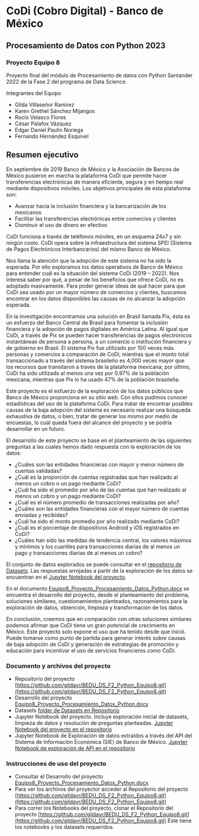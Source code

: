 # CoDi (Cobro Digital) - Banco de México
## Procesamiento de Datos con Python 2023

### Proyecto Equipo 8
Proyecto final del módulo de Procesamiento de datos con Python Santander 2022 de la Fase 2 del programa de Data Science.



Integrantes del Equipo
- Gilda Villaseñor Ramírez
- Karen Grethel Sánchez Mijangos
- Rocío Velasco Flores
- César Palafox Vázquez
- Edgar Daniel Paulin Noriega
- Fernando Hernández Esquivel

## Resumen ejecutivo

En septiembre de 2019 Banco de México y la Asociación de Bancos de México pusieron en marcha la plataforma CoDi que permite hacer transferencias electrónicas de manera eficiente, segura y en tiempo real mediante dispositivos móviles. Los objetivos principales de esta plataforma son:

- Avanzar hacia la inclusión financiera y la bancarización de los mexicanos
- Facilitar las transferencias electrónicas entre comercios y clientes 
- Disminuir el uso de dinero en efectivo

CoDi funciona a través de teléfonos móviles, en un esquema 24x7 y sin ningún costo. CoDi opera sobre la infraestructura del sistema SPEI (Sistema de Pagos Electrónicos Interbancarios) del mismo Banco de México.

Nos llama la atención que la adopción de este sistema no ha sido la esperada. Por ello exploramos los datos operativos de Banco de México para entender cuál es la situación del sistema CoDi (2019 – 2022). Nos interesa saber por qué, a pesar de los beneficios que ofrece CoDi, no es adoptado masivamente. Para poder generar ideas de qué hacer para que CoDi sea usado por un mayor número de comercios y clientes,  buscamos encontrar en los datos disponibles las causas de no alcanzar la adopción esperada.

En la investigación encontramos una solución en Brasil llamada Pix, ésta es un esfuerzo del Banco Central de Brasil para fomentar la inclusión financiera y la adopción de pagos digitales en América Latina. Al igual que CoDi, a través de Pix se pueden hacer transferencias de pagos electrónicos instantáneas de persona a persona, a un comercio o institución financiera y de gobierno en Brasil. El sistema Pix fue utilizado por 100 veces más personas y comercios a comparación de CoDi; mientras que el monto total transaccionado a través del sistema brasileño es 4,000 veces mayor que los recursos que transitaron a través de la plataforma mexicana; por último, CoDi ha sido utilizado al menos una vez por 0.97% de la población mexicana, mientras que Pix lo ha usado 47% de la población brasileña.
 
Este proyecto es el esfuerzo de la exploración de los datos públicos que Banco de México proporciona en su sitio web. Con ellos pudimos conocer estadísticas del uso de la plataforma CoDi. Para tratar de encontrar posibles causas de la baja adopción del sistema es necesario realizar una búsqueda exhaustiva de datos, o bien, tratar de generar los mismo por medio de encuestas, lo cual queda fuera del alcance del proyecto y se podría desarrollar en un futuro.

El desarrollo de este proyecto se base en el planteamiento de las siguientes preguntas a las cuales hemos dado respuesta con la exploración de los datos:
- ¿Cuáles son las entidades financieras con mayor y menor número de cuentas validadas?
- ¿Cuál es la proporción de cuentas registradas que han realizado al menos un cobro o un pago mediante CoDi?
- ¿Cuál ha sido el promedio por año de las cuentas que han realizado al menos un cobro  y un pago mediante CoDi?
- ¿Cuál es el número promedio de transacciones realizadas por año?
- ¿Cuáles son las entidades financieras con el mayor número de cuentas enviadas y recibidas?  
- ¿Cuál ha sido el monto promedio por año realizado mediante CoDi? 
- ¿Cuál es el porcentaje de dispositivos Android y iOS registrados en CoDi? 
- ¿Cuáles han sido las medidas de tendencia central, los valores máximos y mínimos y los cuartiles para transacciones diarias de al menos un pago y transacciones diarias de al menos un cobro?

El conjunto de datos explorados se puede consultar en el [repositorio de Datasets](https://github.com/gildavr/BEDU_DS_F2_Python_Equipo8/tree/main/Datasets). Las respuestas arrojadas a partir de la exploración de los datos se encuentran en el [Jupyter Notebook del proyecto](https://github.com/gildavr/BEDU_DS_F2_Python_Equipo8/blob/main/Limpieza_de_datos.ipynb).

En el documento [Equipo8_Proyecto_Procesamiento_Datos_Python.docx](https://docs.google.com/document/d/1PoAE28sfDpxFI65ElKtBh4O_AW-XXmqS/edit?usp=share_link&ouid=114296856759997128418&rtpof=true&sd=true) se encuentra el desarrollo del proyecto, desde el planteamiento del problema, soluciones similares, cuestionamientos planteados, razonamientos para la exploración de datos, obtención, limpieza y transformación de los datos.

En conclusión, creemos que en comparación con otras soluciones similares podemos afirmar que CoDi tiene un gran potencial de crecimiento en México. Este proyecto solo expone el uso que ha tenido desde que inició. Puede tomarse como punto de partida para generar interés sobre causas de baja adopción de CoDi y generación de estrategias de promoción y educación para incentivar el uso de servicios financieros como CoDi. 


### Documento y archivos del proyecto
- Repositorio del proyecto [https://github.com/gildavr/BEDU_DS_F2_Python_Equipo8.git](https://github.com/gildavr/BEDU_DS_F2_Python_Equipo8.git)
- Desarrollo del proyecto [Equipo8_Proyecto_Procesamiento_Datos_Python.docx](https://docs.google.com/document/d/1PoAE28sfDpxFI65ElKtBh4O_AW-XXmqS/edit?usp=share_link&ouid=114296856759997128418&rtpof=true&sd=true)
- Datasets [folder de Datasets en Repositorio](https://github.com/gildavr/BEDU_DS_F2_Python_Equipo8/tree/main/Datasets)
- Jupyter Notebook del proyecto. Incluye exploración inicial de datasets, limpieza de datos y resolución de preguntas planteadas. [Jupyter Notebook del proyecto en el repositorio](https://github.com/gildavr/BEDU_DS_F2_Python_Equipo8/blob/main/Limpieza_de_datos.ipynb)
- Jupyter Notebook de Exploración de datos extraídos a través del API del Sistema de Información Económica (SIE) de Banco de México. [Jupyter Notebook de exploración de API en el repositorio](https://github.com/gildavr/BEDU_DS_F2_Python_Equipo8/blob/main/APIBanxico.ipynb)

### Instrucciones de uso del proyecto
- Consultar el Desarrollo del proyecto [Equipo8_Proyecto_Procesamiento_Datos_Python.docx](https://docs.google.com/document/d/1PoAE28sfDpxFI65ElKtBh4O_AW-XXmqS/edit?usp=share_link&ouid=114296856759997128418&rtpof=true&sd=true)
- Para ver los archivos del proyector acceder al Repositorio del proyecto [https://github.com/gildavr/BEDU_DS_F2_Python_Equipo8.git](https://github.com/gildavr/BEDU_DS_F2_Python_Equipo8.git)
- Para correr los Notebooks del proyecto, clonar el Repositorio del proyecto [https://github.com/gildavr/BEDU_DS_F2_Python_Equipo8.git](https://github.com/gildavr/BEDU_DS_F2_Python_Equipo8.git) Este tiene los notebooks y los datasets requeridos. 

